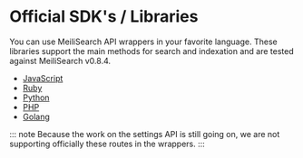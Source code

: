 # Official SDK's / Libraries

You can use MeiliSearch API wrappers in your favorite language. These libraries support the main methods for search and indexation and are tested against MeiliSearch v0.8.4.

- [JavaScript](https://github.com/meilisearch/meilisearch-js)
- [Ruby](https://github.com/meilisearch/meilisearch-ruby)
- [Python](https://github.com/meilisearch/meilisearch-python)
- [PHP](https://github.com/meilisearch/meilisearch-php)
- [Golang](https://github.com/meilisearch/meilisearch-go)

::: note
Because the work on the settings API is still going on, we are not supporting officially these routes in the wrappers.
:::
